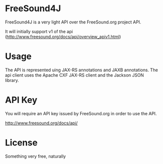 FreeSound4J
===========

FreeSound4J is a very light API over the FreeSound.org project API.

It will initially support v1 of the api (http://www.freesound.org/docs/api/overview_apiv1.html)

Usage
=====

The API is represented uing JAX-RS annotations and JAXB annotations. The api client uses the Apache CXF JAX-RS client and the Jackson JSON library.

API Key
=======

You will require an API key issued by FreeSound.org in order to use the API.

http://www.freesound.org/docs/api/


License
=======

Something very free, naturally
